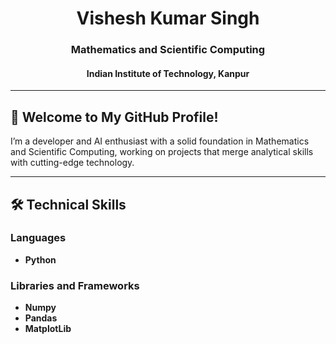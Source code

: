 <h1 align="center">Vishesh Kumar Singh</h1>
<h3 align="center">Mathematics and Scientific Computing</h3>
<h4 align="center">Indian Institute of Technology, Kanpur</h4>

---

## 👋 Welcome to My GitHub Profile!  
I’m a developer and AI enthusiast with a solid foundation in Mathematics and Scientific Computing, working on projects that merge analytical skills with cutting-edge technology.

---

## 🛠 Technical Skills  

### **Languages**
- **Python**

### **Libraries and Frameworks**
- **Numpy**
- **Pandas**
- **MatplotLib**

<!---
vishesh-kumar-singh/vishesh-kumar-singh is a ✨ special ✨ repository because its `README.md` (this file) appears on your GitHub profile.
You can click the Preview link to take a look at your changes.
--->
